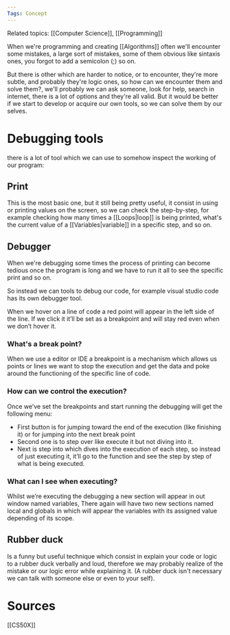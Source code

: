 ```yaml
---
Tags: Concept
---
```

Related topics: [[Computer Science]], [[Programming]]

When we're programming and creating [[Algorithms]] often we'll encounter some mistakes, a large sort of mistakes, some of them obvious like sintaxis ones, you forgot to add a semicolon (;) so on. 

But there is other which are harder to notice, or to encounter, they're more subtle, and probably they're logic ones, so how can we encounter them and solve them?, we'll probably we can ask someone, look for help, search in internet, there is a lot of options and they're all valid. But it would be better if we start to develop or acquire our own tools, so we can solve them by our selves. 

# Debugging tools

there is a lot of tool which we can use to somehow inspect the working of our program: 

## Print

This is the most basic one, but it still being pretty useful, it consist in using or printing values on the screen, so we can check the step-by-step, for example checking how many times a [[Loops|loop]] is being printed, what's the current value of a [[Variables|variable]] in a specific step, and so on. 

## Debugger

When we're debugging some times the process of printing can become tedious once the program is long and we have to run it all to see the specific print and so on. 

So instead we can tools to debug our code, for example visual studio code has its own debugger tool. 

When we hover on a line of code a red point will appear in the left side of the line. If we click it it’ll be set as a breakpoint and will stay red even when we don’t hover it.


### What's a break point? 

When we use a editor or IDE a breakpoint is a mechanism which allows us points or lines we want to stop the execution and get the data and poke around the functioning of the specific line of code.

### How can we control the execution? 

Once we’ve set the breakpoints and start running the debugging will get the following menu:

-   First button is for jumping toward the end of the execution (like finishing it) or for jumping into the next break point
-   Second one is to step over like execute it but not diving into it.
-   Next is step into which dives into the execution of each step, so instead of just executing it, it’ll go to the function and see the step by step of what is being executed.

### What can I see when executing?

Whilst we’re executing the debugging a new section will appear in out window named variables, There again will have two new sections named local and globals in which will appear the variables with its assigned value depending of its scope.

## Rubber duck 

Is a funny but useful technique which consist in explain your code or logic to a rubber duck verbally and loud, therefore we may probably realize of the mistake or our logic error while explaining it. (A rubber duck isn't necessary we can talk with someone else or even to your self).

# Sources
[[CS50X]]